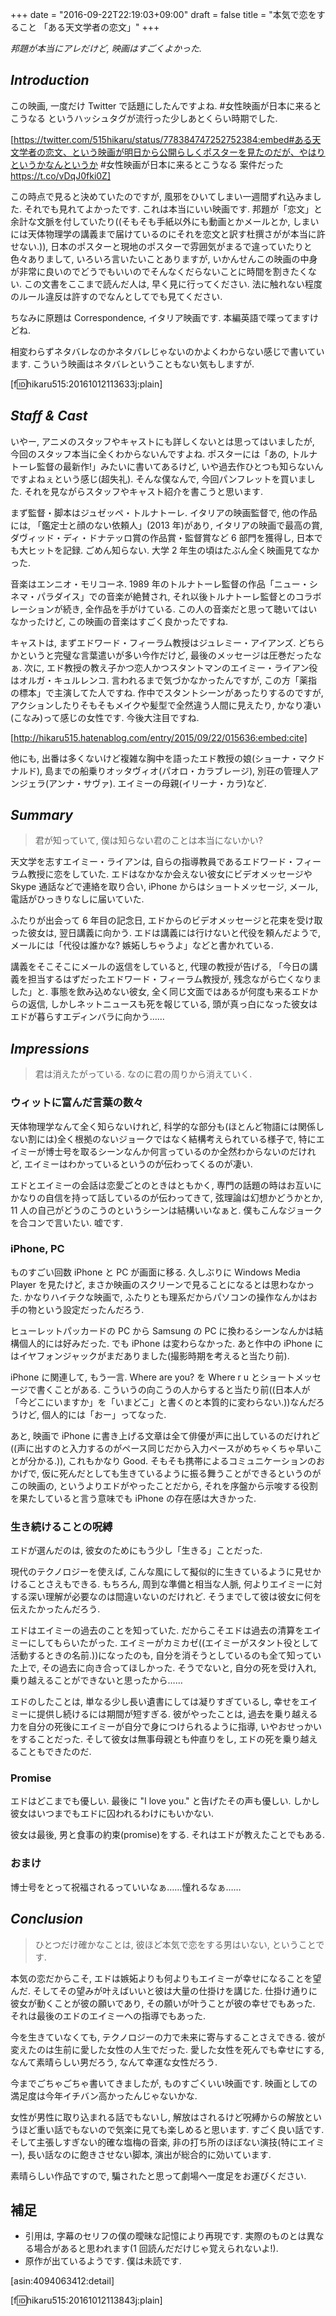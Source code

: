+++
date = "2016-09-22T22:19:03+09:00"
draft = false
title = "本気で恋をすること 「ある天文学者の恋文」"
+++

*邦題が本当にアレだけど, 映画はすごくよかった.*

## *Introduction*

この映画, 一度だけ Twitter で話題にしたんですよね. #女性映画が日本に来るとこうなる というハッシュタグが流行った少しあとくらい時期でした.

<!--more-->

[https://twitter.com/515hikaru/status/778384747252752384:embed#ある天文学者の恋文、という映画が明日から公開らしくポスターを見たのだが、やはりというかなんというか #女性映画が日本に来るとこうなる 案件だった https://t.co/vDqJ0fki0Z]

この時点で見ると決めていたのですが, 風邪をひいてしまい一週間ずれ込みました. それでも見れてよかったです. これは本当にいい映画です. 邦題が「恋文」と余計な文脈を付していたり((そもそも手紙以外にも動画とかメールとか, しまいには天体物理学の講義まで届けているのにそれを恋文と訳す杜撰さがが本当に許せない.)), 日本のポスターと現地のポスターで雰囲気がまるで違っていたりと色々ありまして, いろいろ言いたいことありますが, いかんせんこの映画の中身が非常に良いのでどうでもいいのでそんなくだらないことに時間を割きたくない. この文書をここまで読んだ人は, 早く見に行ってください. 法に触れない程度のルール違反は許すのでなんとしてでも見てください.

ちなみに原題は Correspondence, イタリア映画です. 本編英語で喋ってますけどね.

相変わらずネタバレなのかネタバレじゃないのかよくわからない感じで書いています. こういう映画はネタバレということもない気もしますが.

<!-- more -->

[f:id:hikaru515:20161012113633j:plain]

## *Staff & Cast*

いやー, アニメのスタッフやキャストにも詳しくないとは思ってはいましたが, 今回のスタッフ本当に全くわからないんですよね. ポスターには「あの, トルナトーレ監督の最新作!」みたいに書いてあるけど, いや過去作ひとつも知らないんですよねぇという感じ(超失礼). そんな僕なんで, 今回パンフレットを買いました. それを見ながらスタッフやキャスト紹介を書こうと思います.

まず監督・脚本はジュゼッペ・トルナトーレ. イタリアの映画監督で, 他の作品には, 「鑑定士と顔のない依頼人」(2013 年)があり, イタリアの映画で最高の賞, ダヴィッド・ディ・ドナテッロ賞の作品賞・監督賞など 6 部門を獲得し, 日本でも大ヒットを記録. ごめん知らない. 大学 2 年生の頃はたぶん全く映画見てなかった.

音楽はエンニオ・モリコーネ. 1989 年のトルナトーレ監督の作品「ニュー・シネマ・パラダイス」での音楽が絶賛され, それ以後トルナトーレ監督とのコラボレーションが続き, 全作品を手がけている. この人の音楽だと思って聴いてはいなかったけど, この映画の音楽はすごく良かったですね.

キャストは, まずエドワード・フィーラム教授はジュレミー・アイアンズ. どちらかというと完璧な言葉遣いが多い今作だけど, 最後のメッセージは圧巻だったなぁ. 次に, エド教授の教え子かつ恋人かつスタントマンのエイミー・ライアン役はオルガ・キュルレンコ. 言われるまで気づかなかったんですが, この方「薬指の標本」で主演してた人ですね. 作中でスタントシーンがあったりするのですが, アクションしたりそもそもメイクや髪型で全然違う人間に見えたり, かなり凄い(こなみ)って感じの女性です. 今後大注目ですね.

[http://hikaru515.hatenablog.com/entry/2015/09/22/015636:embed:cite]

他にも, 出番は多くないけど複雑な胸中を語ったエド教授の娘(ショーナ・マクドナルド), 島までの船乗りオッタヴィオ(パオロ・カラブレージ), 別荘の管理人アンジェラ(アンナ・サヴァ). エイミーの母親(イリーナ・カラ)など.

## *Summary*

> 君が知っていて, 僕は知らない君のことは本当にないかい?

天文学を志すエイミー・ライアンは, 自らの指導教員であるエドワード・フィーラム教授に恋をしていた. エドはなかなか会えない彼女にビデオメッセージや Skype 通話などで連絡を取り合い, iPhone からはショートメッセージ, メール, 電話がひっきりなしに届いていた.

ふたりが出会って 6 年目の記念日, エドからのビデオメッセージと花束を受け取った彼女は, 翌日講義に向かう. エドは講義には行けないと代役を頼んだようで, メールには「代役は誰かな? 嫉妬しちゃうよ」などと書かれている.

講義をそこそこにメールの返信をしていると, 代理の教授が告げる, 「今日の講義を担当するはずだったエドワード・フィーラム教授が, 残念ながら亡くなりました」と. 事態を飲み込めない彼女, 全く同じ文面ではあるが何度も来るエドからの返信, しかしネットニュースも死を報じている, 頭が真っ白になった彼女はエドが暮らすエディンバラに向かう……

## *Impressions*

> 君は消えたがっている. なのに君の周りから消えていく.

### ウィットに富んだ言葉の数々

天体物理学なんて全く知らないけれど, 科学的な部分も(ほとんど物語には関係しない割には)全く根拠のないジョークではなく結構考えられている様子で, 特にエイミーが博士号を取るシーンなんか何言っているのか全然わからないのだけれど, エイミーはわかっているというのが伝わってくるのが凄い.

エドとエイミーの会話は恋愛ごとのときはともかく, 専門の話題の時はお互いにかなりの自信を持って話しているのが伝わってきて, 弦理論は幻想かどうかとか, 11 人の自己がどうのこうのというシーンは結構いいなぁと. 僕もこんなジョークを合コンで言いたい. 嘘です.

### iPhone, PC

ものすごい回数 iPhone と PC が画面に移る. 久しぶりに Windows Media Player を見たけど, まさか映画のスクリーンで見ることになるとは思わなかった. かなりハイテクな映画で, ふたりとも理系だからパソコンの操作なんかはお手の物という設定だったんだろう.

ヒューレットパッカードの PC から Samsung の PC に換わるシーンなんかは結構個人的には好みだった. でも iPhone は変わらなかった. あと作中の iPhone にはイヤフォンジャックがまだありました(撮影時期を考えると当たり前).

iPhone に関連して, もう一言. Where are you? を Where r u とショートメッセージで書くことがある. こういうの向こうの人からすると当たり前((日本人が「今どこにいますか」を「いまどこ」と書くのと本質的に変わらない.))なんだろうけど, 個人的には「おー」ってなった.

あと, 映画で iPhone に書き上げる文章は全て俳優が声に出しているのだけれど((声に出すのと入力するのがペース同じだから入力ペースがめちゃくちゃ早いことが分かる.)), これもかなり Good. そもそも携帯によるコミュニケーションのおかげで, 仮に死んだとしても生きているように振る舞うことができるというのがこの映画の, というよりエドがやったことだから, それを序盤から示唆する役割を果たしていると言う意味でも iPhone の存在感は大きかった.

### 生き続けることの呪縛

エドが選んだのは, 彼女のためにもう少し「生きる」ことだった.

現代のテクノロジーを使えば, こんな風にして擬似的に生きているように見せかけることさえもできる. もちろん, 周到な準備と相当な人脈, 何よりエイミーに対する深い理解が必要なのは間違いないのだけれど. そうまでして彼は彼女に何を伝えたかったんだろう.

エドはエイミーの過去のことを知っていた. だからこそエドは過去の清算をエイミーにしてもらいたがった. エイミーがカミカゼ((エイミーがスタント役として活動するときの名前.))になったのも, 自分を消そうとしているのも全て知っていた上で, その過去に向き合ってほしかった. そうでないと, 自分の死を受け入れ, 乗り越えることができないと思ったから……

エドのしたことは, 単なる少し長い遺書にしては凝りすぎているし, 幸せをエイミーに提供し続けるには期間が短すぎる. 彼がやったことは, 過去を乗り越える力を自分の死後にエイミーが自分で身につけられるように指導, いやおせっかいをすることだった. そして彼女は無事母親とも仲直りをし, エドの死を乗り越えることもできたのだ.

### Promise

エドはどこまでも優しい. 最後に "I love you." と告げたその声も優しい. しかし彼女はいつまでもエドに囚われるわけにもいかない.

彼女は最後, 男と食事の約束(promise)をする. それはエドが教えたことでもある.

### おまけ

博士号をとって祝福されるっていいなぁ……憧れるなぁ……

## *Conclusion*

> ひとつだけ確かなことは, 彼ほど本気で恋をする男はいない, ということです.

本気の恋だからこそ, エドは嫉妬よりも何よりもエイミーが幸せになることを望んだ. そしてその望みが叶えばいいと彼は大量の仕掛けを講じた. 仕掛け通りに彼女が動くことが彼の願いであり, その願いが叶うことが彼の幸せでもあった. それは最後のエドのエイミーへの指導でもあった.

今を生きていなくても, テクノロジーの力で未来に寄与することさえできる. 彼が変えたのは生前に愛した女性の人生でだった. 愛した女性を死んでも幸せにする, なんて素晴らしい男だろう, なんて幸運な女性だろう.

今までごちゃごちゃ書いてきましたが, ものすごくいい映画です. 映画としての満足度は今年イチバン高かったんじゃないかな.

女性が男性に取り込まれる話でもないし, 解放はされるけど呪縛からの解放というほど重い話でもないので気楽に見ても楽しめると思います. すごく良い話です. そして主張しすぎない的確な塩梅の音楽, 非の打ち所のほぼない演技(特にエイミー), 長い話なのに飽きさせない脚本, 演出が総合的に効いています.

素晴らしい作品ですので, 騙されたと思って劇場へ一度足をお運びください.

## 補足

- 引用は, 字幕のセリフの僕の曖昧な記憶により再現です. 実際のものとは異なる場合があると思われます(1 回読んだだけじゃ覚えられないよ!).
- 原作が出ているようです. 僕は未読です.

[asin:4094063412:detail]

[f:id:hikaru515:20161012113843j:plain]

